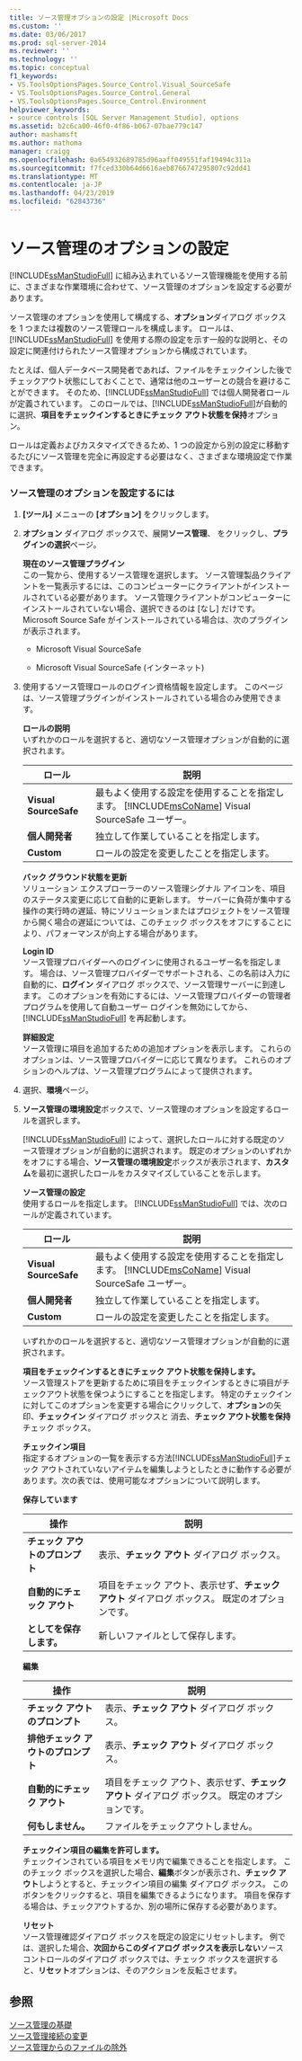 ```yaml
---
title: ソース管理オプションの設定 |Microsoft Docs
ms.custom: ''
ms.date: 03/06/2017
ms.prod: sql-server-2014
ms.reviewer: ''
ms.technology: ''
ms.topic: conceptual
f1_keywords:
- VS.ToolsOptionsPages.Source_Control.Visual_SourceSafe
- VS.ToolsOptionsPages.Source_Control.General
- VS.ToolsOptionsPages.Source_Control.Environment
helpviewer_keywords:
- source controls [SQL Server Management Studio], options
ms.assetid: b2c6ca00-46f0-4f86-b067-07bae779c147
author: mashamsft
ms.author: mathoma
manager: craigg
ms.openlocfilehash: 0a654932689785d96aaff049551faf19494c311a
ms.sourcegitcommit: f7fced330b64d6616aeb8766747295807c92dd41
ms.translationtype: MT
ms.contentlocale: ja-JP
ms.lasthandoff: 04/23/2019
ms.locfileid: "62843736"
---
```

# <a name="set-source-control-options"></a>ソース管理のオプションの設定
  [!INCLUDE[ssManStudioFull](../includes/ssmanstudiofull-md.md)] に組み込まれているソース管理機能を使用する前に、さまざまな作業環境に合わせて、ソース管理のオプションを設定する必要があります。  
  
 ソース管理のオプションを使用して構成する、**オプション**ダイアログ ボックスを 1 つまたは複数のソース管理ロールを構成します。 ロールは、[!INCLUDE[ssManStudioFull](../includes/ssmanstudiofull-md.md)] を使用する際の設定を示す一般的な説明と、その設定に関連付けられたソース管理オプションから構成されています。  
  
 たとえば、個人データベース開発者であれば、ファイルをチェックインした後でチェックアウト状態にしておくことで、通常は他のユーザーとの競合を避けることができます。 そのため、[!INCLUDE[ssManStudioFull](../includes/ssmanstudiofull-md.md)] では個人開発者ロールが定義されています。 このロールでは、[!INCLUDE[ssManStudioFull](../includes/ssmanstudiofull-md.md)]が自動的に選択、**項目をチェックインするときにチェック アウト状態を保持**オプション。  
  
 ロールは定義およびカスタマイズできるため、1 つの設定から別の設定に移動するたびにソース管理を完全に再設定する必要はなく、さまざまな環境設定で作業できます。  
  
### <a name="to-set-source-control-options"></a>ソース管理のオプションを設定するには  
  
1.  **[ツール]** メニューの **[オプション]** をクリックします。  
  
2.  **オプション** ダイアログ ボックスで、展開**ソース管理**、 をクリックし、**プラグインの選択**ページ。  
  
     **現在のソース管理プラグイン**  
     この一覧から、使用するソース管理を選択します。 ソース管理製品クライアントを一覧表示するには、このコンピューターにクライアントがインストールされている必要があります。 ソース管理クライアントがコンピューターにインストールされていない場合、選択できるのは [なし] だけです。 Microsoft Source Safe がインストールされている場合は、次のプラグインが表示されます。  
  
    -   Microsoft Visual SourceSafe  
  
    -   Microsoft Visual SourceSafe (インターネット)  
  
3.  使用するソース管理ロールのログイン資格情報を設定します。 このページは、ソース管理プラグインがインストールされている場合のみ使用できます。  
  
     **ロールの説明**  
     いずれかのロールを選択すると、適切なソース管理オプションが自動的に選択されます。  
  
    |ロール|説明|  
    |----------|-----------------|  
    |**Visual SourceSafe**|最もよく使用する設定を使用することを指定します。 [!INCLUDE[msCoName](../includes/msconame-md.md)] Visual SourceSafe ユーザー。|  
    |**個人開発者**|独立して作業していることを指定します。|  
    |**Custom**|ロールの設定を変更したことを指定します。|  
  
     **バック グラウンド状態を更新**  
     ソリューション エクスプローラーのソース管理シグナル アイコンを、項目のステータス変更に応じて自動的に更新します。 サーバーに負荷が集中する操作の実行時の遅延、特にソリューションまたはプロジェクトをソース管理から開く場合の遅延については、このチェック ボックスをオフにすることにより、パフォーマンスが向上する場合があります。  
  
     **Login ID**  
     ソース管理プロバイダーへのログインに使用されるユーザー名を指定します。 場合は、ソース管理プロバイダーでサポートされる、この名前は入力に自動的に、**ログイン** ダイアログ ボックスで、ソース管理サーバーに到達します。 このオプションを有効にするには、ソース管理プロバイダーの管理者プログラムを使用して自動ユーザー ログインを無効にしてから、[!INCLUDE[ssManStudioFull](../includes/ssmanstudiofull-md.md)] を再起動します。  
  
     **詳細設定**  
     ソース管理に項目を追加するための追加オプションを表示します。 これらのオプションは、ソース管理プロバイダーに応じて異なります。 これらのオプションのヘルプは、ソース管理プログラムによって提供されます。  
  
4.  選択、**環境**ページ。  
  
5.  **ソース管理の環境設定**ボックスで、ソース管理のオプションを設定するロールを選択します。  
  
     [!INCLUDE[ssManStudioFull](../includes/ssmanstudiofull-md.md)] によって、選択したロールに対する既定のソース管理オプションが自動的に選択されます。 既定のオプションのいずれかをオフにする場合、**ソース管理の環境設定**ボックスが表示されます、**カスタム**を最初に選択したロールをカスタマイズしていることを示します。  
  
     **ソース管理の設定**  
     使用するロールを指定します。 [!INCLUDE[ssManStudioFull](../includes/ssmanstudiofull-md.md)] では、次のロールが定義されています。  
  
    |ロール|説明|  
    |----------|-----------------|  
    |**Visual SourceSafe**|最もよく使用する設定を使用することを指定します。 [!INCLUDE[msCoName](../includes/msconame-md.md)] Visual SourceSafe ユーザー。|  
    |**個人開発者**|独立して作業していることを指定します。|  
    |**Custom**|ロールの設定を変更したことを指定します。|  
  
     いずれかのロールを選択すると、適切なソース管理オプションが自動的に選択されます。  
  
     **項目をチェックインするときにチェック アウト状態を保持します。**  
     ソース管理ストアを更新するために項目をチェックインするときに項目がチェックアウト状態を保つようにすることを指定します。 特定のチェックインに対してこのオプションを変更する場合にクリックして、**オプション**の矢印、**チェックイン** ダイアログ ボックスと 消去、**チェック アウト状態を保持** チェック ボックス。  
  
     **チェックイン項目**  
     指定するオプションの一覧を表示する方法[!INCLUDE[ssManStudioFull](../includes/ssmanstudiofull-md.md)]チェック アウトされていないアイテムを編集しようとしたときに動作する必要があります。次の表では、使用可能なオプションについて説明します。  
  
     **保存しています**  
  
    |操作|説明|  
    |------------|-----------------|  
    |**チェック アウトのプロンプト**|表示、**チェック アウト** ダイアログ ボックス。|  
    |**自動的にチェック アウト**|項目をチェック アウト、表示せず、**チェック アウト** ダイアログ ボックス。 既定のオプションです。|  
    |**としてを保存します。**|新しいファイルとして保存します。|  
  
     **編集**  
  
    |操作|説明|  
    |------------|-----------------|  
    |**チェック アウトのプロンプト**|表示、**チェック アウト** ダイアログ ボックス。|  
    |**排他チェック アウトのプロンプト**|表示、**チェック アウト** ダイアログ ボックス。|  
    |**自動的にチェック アウト**|項目をチェック アウト、表示せず、**チェック アウト** ダイアログ ボックス。 既定のオプションです。|  
    |**何もしません。**|ファイルをチェックアウトしません。|  
  
     **チェックイン項目の編集を許可します。**  
     チェックインされている項目をメモリ内で編集できることを指定します。 このチェック ボックスを選択した場合、**編集**ボタンが表示され、**チェック アウト**しようとすると、チェックイン項目の編集 ダイアログ ボックス。 このボタンをクリックすると、項目を編集できるようになります。 項目を保存する場合は、チェックアウトするか、別の場所に保存する必要があります。  
  
     **リセット**  
     ソース管理確認ダイアログ ボックスを既定の設定にリセットします。 例では、選択した場合、**次回からこのダイアログ ボックスを表示しない**ソース コントロールのダイアログ ボックスでは、チェック ボックスを選択すると、**リセット**オプションは、そのアクションを反転させます。  
  
## <a name="see-also"></a>参照  
 [ソース管理の基礎](../../2014/database-engine/source-control-basics.md)   
 [ソース管理接続の変更](../../2014/database-engine/change-source-control-connections.md)   
 [ソース管理からのファイルの除外](../../2014/database-engine/exclude-files-from-source-control.md)  
  
  
